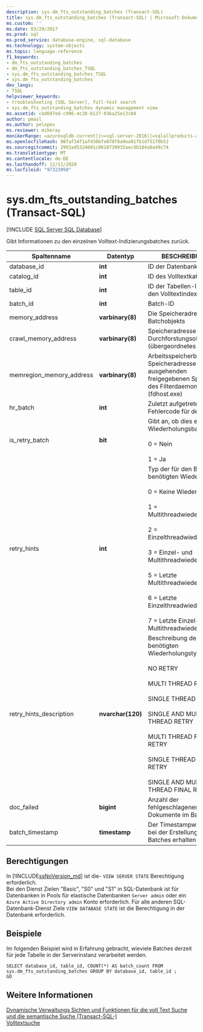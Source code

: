 ```yaml
---
description: sys.dm_fts_outstanding_batches (Transact-SQL)
title: sys.dm_fts_outstanding_batches (Transact-SQL) | Microsoft-Dokumentation
ms.custom: ''
ms.date: 03/29/2017
ms.prod: sql
ms.prod_service: database-engine, sql-database
ms.technology: system-objects
ms.topic: language-reference
f1_keywords:
- dm_fts_outstanding_batches
- dm_fts_outstanding_batches_TSQL
- sys.dm_fts_outstanding_batches_TSQL
- sys.dm_fts_outstanding_batches
dev_langs:
- TSQL
helpviewer_keywords:
- troubleshooting [SQL Server], full-text search
- sys.dm_fts_outstanding_batches dynamic management view
ms.assetid: c4d697ed-c906-4c28-b137-036a25e13c84
author: pmasl
ms.author: pelopes
ms.reviewer: mikeray
monikerRange: =azuresqldb-current||>=sql-server-2016||=sqlallproducts-allversions||>=sql-server-linux-2017||=azuresqldb-mi-current
ms.openlocfilehash: 98faf34f1af430bfe870f8a9ea91fb1d751f0b52
ms.sourcegitcommit: 2991ad5324601c8618739915aec9b184a8a49c74
ms.translationtype: MT
ms.contentlocale: de-DE
ms.lasthandoff: 12/11/2020
ms.locfileid: "97323950"
---
```

# <a name="sysdm_fts_outstanding_batches-transact-sql"></a>sys.dm_fts_outstanding_batches (Transact-SQL)
[!INCLUDE [SQL Server SQL Database](../../includes/applies-to-version/sql-asdb.md)]

  Gibt Informationen zu den einzelnen Volltext-Indizierungsbatches zurück.  
  
  |Spaltenname|Datentyp|BESCHREIBUNG|  
|-----------------|---------------|-----------------|  
|database_id|**int**|ID der Datenbank|  
|catalog_id|**int**|ID des Volltextkatalogs|  
|table_id|**int**|ID der Tabellen-ID, die den Volltextindex enthält|  
|batch_id|**int**|Batch-ID|  
|memory_address|**varbinary(8)**|Die Speicheradresse des Batchobjekts|  
|crawl_memory_address|**varbinary(8)**|Speicheradresse des Durchforstungsobjekts (übergeordnetes Objekt)|  
|memregion_memory_address|**varbinary(8)**|Arbeitsspeicherbereichs-Speicheradresse des ausgehenden freigegebenen Speichers des Filterdaemonhosts (fdhost.exe)|  
|hr_batch|**int**|Zuletzt aufgetretener Fehlercode für den Batch|  
|is_retry_batch|**bit**|Gibt an, ob dies ein Wiederholungsbatch ist:<br /><br /> 0 = Nein<br /><br /> 1 = Ja|  
|retry_hints|**int**|Typ der für den Batch benötigten Wiederholung:<br /><br /> 0 = Keine Wiederholung<br /><br /> 1 = Multithreadwiederholung<br /><br /> 2 = Einzelthreadwiederholung<br /><br /> 3 = Einzel- und Multithreadwiederholung<br /><br /> 5 = Letzte Multithreadwiederholung<br /><br /> 6 = Letzte Einzelthreadwiederholung<br /><br /> 7 = Letzte Einzel- und Multithreadwiederholung|  
|retry_hints_description|**nvarchar(120)**|Beschreibung des benötigten Wiederholungstyps:<br /><br /> NO RETRY<br /><br /> MULTI THREAD RETRY<br /><br /> SINGLE THREAD RETRY<br /><br /> SINGLE AND MULTI THREAD RETRY<br /><br /> MULTI THREAD FINAL RETRY<br /><br /> SINGLE THREAD FINAL RETRY<br /><br /> SINGLE AND MULTI THREAD FINAL RETRY|  
|doc_failed|**bigint**|Anzahl der fehlgeschlagenen Dokumente im Batch|  
|batch_timestamp|**timestamp**|Der Timestampwert, der bei der Erstellung des Batches erhalten wurde|  
  
## <a name="permissions"></a>Berechtigungen  

In [!INCLUDE[ssNoVersion_md](../../includes/ssnoversion-md.md)] ist die- `VIEW SERVER STATE` Berechtigung erforderlich.   
Bei den Dienst Zielen "Basic", "S0" und "S1" in SQL-Datenbank ist für Datenbanken in Pools für elastische Datenbanken `Server admin` oder ein `Azure Active Directory admin` Konto erforderlich. Für alle anderen SQL-Datenbank-Dienst Ziele `VIEW DATABASE STATE` ist die Berechtigung in der Datenbank erforderlich.   
  
## <a name="examples"></a>Beispiele  
 Im folgenden Beispiel wird in Erfahrung gebracht, wieviele Batches derzeit für jede Tabelle in der Serverinstanz verarbeitet werden.  
  
```  
SELECT database_id, table_id, COUNT(*) AS batch_count FROM sys.dm_fts_outstanding_batches GROUP BY database_id, table_id ;  
GO  
```  
  
## <a name="see-also"></a>Weitere Informationen  
 [Dynamische Verwaltungs Sichten und Funktionen für die voll Text Suche und die semantische Suche &#40;Transact-SQL-&#41;](../../relational-databases/system-dynamic-management-views/full-text-and-semantic-search-dynamic-management-views-functions.md)   
 [Volltextsuche](../../relational-databases/search/full-text-search.md)  
  
  
